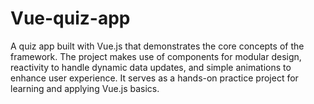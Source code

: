 # Vue-quiz-app
A quiz app built with Vue.js that demonstrates the core concepts of the framework. The project makes use of components for modular design, reactivity to handle dynamic data updates, and simple animations to enhance user experience. It serves as a hands-on practice project for learning and applying Vue.js basics.
